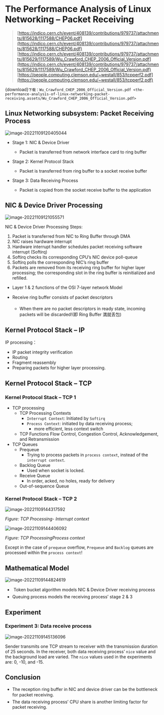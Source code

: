 # The Performance Analysis of Linux Networking – Packet Receiving



> [https://indico.cern.ch/event/408139/contributions/979737/attachments/815628/1117588/CHEP06.pdf](https://indico.cern.ch/event/408139/contributions/979737/attachments/815628/1117588/CHEP06.pdf)
> [https://indico.cern.ch/event/408139/contributions/979737/attachments/815629/1117589/Wu_Crawford_CHEP_2006_Official_Version.pdf](https://indico.cern.ch/event/408139/contributions/979737/attachments/815629/1117589/Wu_Crawford_CHEP_2006_Official_Version.pdf)
> [https://people.computing.clemson.edu/~westall/853/tcpperf2.pdf](https://people.computing.clemson.edu/~westall/853/tcpperf2.pdf)


{download}`下载：Wu_Crawford_CHEP_2006_Official_Version.pdf <the-performance-analysis-of-linux-networking-packet-receiving.assets/Wu_Crawford_CHEP_2006_Official_Version.pdf>`


## Linux Networking subsystem: Packet Receiving Process



![image-20221109120405044](the-performance-analysis-of-linux-networking-packet-receiving.assets/image-20221109120405044.png)



- Stage 1: NIC & Device Driver 
  - Packet is transferred from network interface card to ring buffer 
- Stage 2: Kernel Protocol Stack 
  - Packet is transferred from ring buffer to a socket receive buffer 

- Stage 3: Data Receiving Process 
  - Packet is copied from the socket receive buffer to the application


## NIC & Device Driver Processing

![image-20221109121055571](the-performance-analysis-of-linux-networking-packet-receiving.assets/image-20221109121055571.png)


NIC & Device Driver Processing Steps:

1. Packet is transferred from NIC to Ring Buffer through DMA
2. NIC raises hardware interrupt 
3. Hardware interrupt handler schedules packet receiving software interrupt (Softirq)
4. Softirq checks its corresponding CPU’s NIC device poll-queue
5. Softirq polls the corresponding NIC’s ring buffer
6. Packets are removed from its receiving ring buffer for higher layer processing; the corresponding slot in the ring buffer is reinitialized and refilled.


 - Layer 1 & 2 functions of the OSI 7-layer network Model
 - Receive ring buffer consists of packet descriptors

   - When there are no packet descriptors in ready state, incoming packets will be discarded!(即 Ring Buffer 満就丢包)


## Kernel Protocol Stack – IP



IP processing：

- IP packet integrity verification
- Routing
- Fragment reassembly
- Preparing packets for higher layer processing.


## Kernel Protocol Stack – TCP

### Kernel Protocol Stack – TCP 1

- TCP processing
  - TCP Processing Contexts
    - `Interrupt Context`: Initiated by `Softirq`
    - `Process Context`: initiated by data receiving process;
      - more efficient, less context switch
  - TCP Functions
    Flow Control, Congestion Control, Acknowledgement, and Retransmission
- TCP Queues
  - Prequeue
    - Trying to process packets in `process context`, instead of the `interrupt context`.
  - Backlog Queue
    - Used when socket is locked.
  - Receive Queue
    - In order, acked, no holes, ready for delivery
  - Out-of-sequence Queue


### Kernel Protocol Stack – TCP 2

![image-20221109144317592](the-performance-analysis-of-linux-networking-packet-receiving.assets/image-20221109144317592.png)

*Figure: TCP Processing- Interrupt context*



![image-20221109144406092](the-performance-analysis-of-linux-networking-packet-receiving.assets/image-20221109144406092.png)

*Figure: TCP ProcessingProcess context*

Except in the case of `prequeue` overflow, `Prequeue` and `Backlog` queues are processed within the `process context`!



## Mathematical Model

![image-20221109144824619](the-performance-analysis-of-linux-networking-packet-receiving.assets/image-20221109144824619.png)



-  Token bucket algorithm models NIC & Device Driver receiving process  
- Queuing process models the receiving process’ stage 2 & 3

## Experiment

### Experiment 3: Data receive process

![image-20221109145136096](the-performance-analysis-of-linux-networking-packet-receiving.assets/image-20221109145136096.png)

Sender transmits one TCP stream to receiver with the transmission duration of 25 seconds. In the receiver, both data receiving process’ `nice` value and the background load are varied. The `nice` values used in the experiments are: 0, -10, and -15.



## Conclusion

- The reception ring buffer in NIC and device driver can be the bottleneck for packet receiving.  
- The data receiving process’ CPU share is another limiting factor for packet receiving.







